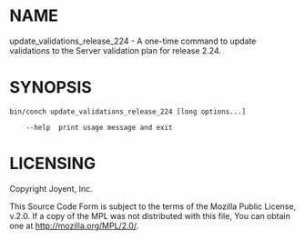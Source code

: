 # NAME

update\_validations\_release\_224 - A one-time command to update validations to the Server validation plan for release 2.24.

# SYNOPSIS

```
bin/conch update_validations_release_224 [long options...]

    --help  print usage message and exit
```

# LICENSING

Copyright Joyent, Inc.

This Source Code Form is subject to the terms of the Mozilla Public License,
v.2.0. If a copy of the MPL was not distributed with this file, You can obtain
one at http://mozilla.org/MPL/2.0/.
